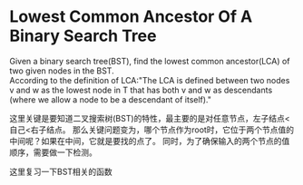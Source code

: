 Lowest Common Ancestor Of A Binary Search Tree
==

Given a binary search tree(BST), find the lowest common ancestor(LCA) of two given nodes in the BST. <br>
According to the definition of LCA:"The LCA is defined between two nodes v and w as the lowest node in T that has both v and w as descendants (where we allow a node to be a descendant of itself)."

这里关键是要知道二叉搜索树(BST)的特性，最主要的是对任意节点，左子结点<自己<右子结点。
那么关键问题变为，哪个节点作为root时，它位于两个节点值的中间呢？如果在中间，它就是要找的点了。
同时，为了确保输入的两个节点的值顺序，需要做一下检测。

这里复习一下BST相关的函数
